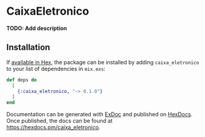 # CaixaEletronico

**TODO: Add description**

## Installation

If [available in Hex](https://hex.pm/docs/publish), the package can be installed
by adding `caixa_eletronico` to your list of dependencies in `mix.exs`:

```elixir
def deps do
  [
    {:caixa_eletronico, "~> 0.1.0"}
  ]
end
```

Documentation can be generated with [ExDoc](https://github.com/elixir-lang/ex_doc)
and published on [HexDocs](https://hexdocs.pm). Once published, the docs can
be found at <https://hexdocs.pm/caixa_eletronico>.

